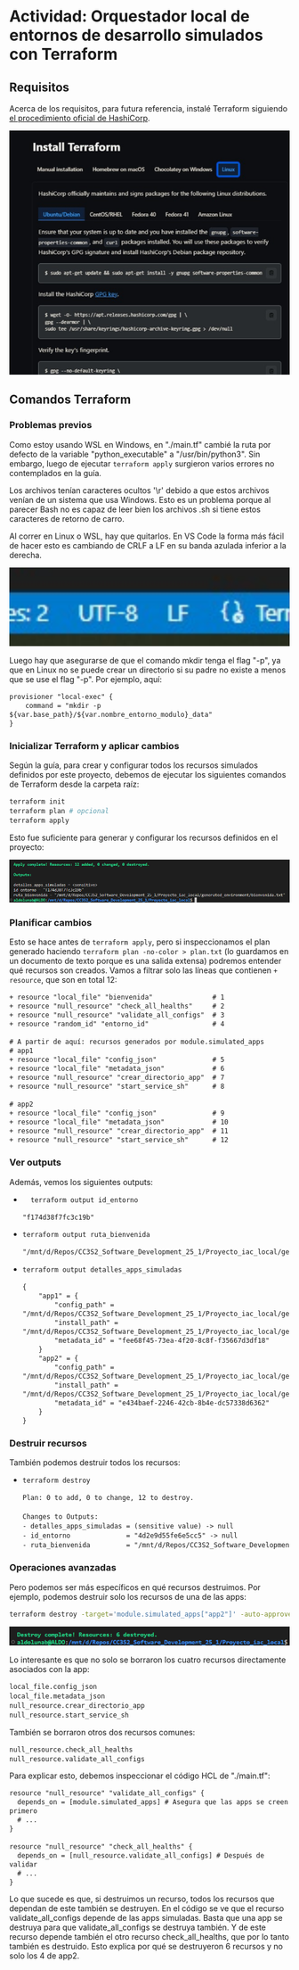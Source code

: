 # Actividad: Orquestador local de entornos de desarrollo simulados con Terraform

## Requisitos

Acerca de los requisitos, para futura referencia, instalé Terraform siguiendo [el procedimiento oficial de HashiCorp](https://developer.hashicorp.com/terraform/tutorials/aws-get-started/install-cli#install-terraform).

![alt text](images/image-2.png)

## Comandos Terraform

### Problemas previos

Como estoy usando WSL en Windows, en "./main.tf" cambié la ruta por defecto de la variable "python_executable" a "/usr/bin/python3". Sin embargo, luego de ejecutar ``terraform apply`` surgieron varios errores no contemplados en la guía.

Los archivos tenían caracteres ocultos '\r' debido a que estos archivos venían de un sistema que usa Windows. Esto es un problema porque al parecer Bash no es capaz de leer bien los archivos .sh si tiene estos caracteres de retorno de carro.

Al correr en Linux o WSL, hay que quitarlos. En VS Code la forma más fácil de hacer esto es cambiando de CRLF a LF en su banda azulada inferior a la derecha.

![alt text](images/image-1.png)

Luego hay que asegurarse de que el comando mkdir tenga el flag "-p", ya que en Linux no se puede crear un directorio si su padre no existe a menos que se use el flag "-p". Por ejemplo, aquí:

```hcl
provisioner "local-exec" {
    command = "mkdir -p ${var.base_path}/${var.nombre_entorno_modulo}_data"
}
```

### Inicializar Terraform y aplicar cambios

Según la guía, para crear y configurar todos los recursos simulados definidos por este proyecto, debemos de ejecutar los siguientes comandos de Terraform desde la carpeta raíz:

```bash
terraform init
terraform plan # opcional
terraform apply
```

Esto fue suficiente para generar y configurar los recursos definidos en el proyecto:

![alt text](images/image.png)

### Planificar cambios

Esto se hace antes de ``terraform apply``, pero si inspeccionamos el plan generado haciendo ``terraform plan -no-color > plan.txt`` (lo guardamos en un documento de texto porque es una salida extensa) podremos entender qué recursos son creados. Vamos a filtrar solo las líneas que contienen ``+ resource``, que son en total 12:

```
+ resource "local_file" "bienvenida"               # 1
+ resource "null_resource" "check_all_healths"     # 2
+ resource "null_resource" "validate_all_configs"  # 3
+ resource "random_id" "entorno_id"                # 4

# A partir de aquí: recursos generados por module.simulated_apps
# app1
+ resource "local_file" "config_json"              # 5
+ resource "local_file" "metadata_json"            # 6
+ resource "null_resource" "crear_directorio_app"  # 7
+ resource "null_resource" "start_service_sh"      # 8

# app2
+ resource "local_file" "config_json"              # 9
+ resource "local_file" "metadata_json"            # 10
+ resource "null_resource" "crear_directorio_app"  # 11
+ resource "null_resource" "start_service_sh"      # 12

```

### Ver outputs

Además, vemos los siguientes outputs:

- ```bash
    terraform output id_entorno
    ```
    ```txt
    "f174d38f7fc3c19b"
    ```

-   ```bash
    terraform output ruta_bienvenida
    ```

    ```txt
    "/mnt/d/Repos/CC3S2_Software_Development_25_1/Proyecto_iac_local/generated_environment/bienvenida.txt"
    ```

-   ```bash
    terraform output detalles_apps_simuladas
    ```

    ```hcl
    {
        "app1" = {
            "config_path" = "/mnt/d/Repos/CC3S2_Software_Development_25_1/Proyecto_iac_local/generated_environment/services/app1_v1.0.2/config.json"
            "install_path" = "/mnt/d/Repos/CC3S2_Software_Development_25_1/Proyecto_iac_local/generated_environment/services/app1_v1.0.2"
            "metadata_id" = "fee68f45-73ea-4f20-8c8f-f35667d3df18"
        }
        "app2" = {
            "config_path" = "/mnt/d/Repos/CC3S2_Software_Development_25_1/Proyecto_iac_local/generated_environment/services/app2_v0.5.0/config.json"
            "install_path" = "/mnt/d/Repos/CC3S2_Software_Development_25_1/Proyecto_iac_local/generated_environment/services/app2_v0.5.0"
            "metadata_id" = "e434baef-2246-42cb-8b4e-dc57338d6362"
        }
    }
    ```

### Destruir recursos

También podemos destruir todos los recursos:

-   ```bash
    terraform destroy
    ```

    ```txt
    Plan: 0 to add, 0 to change, 12 to destroy.

    Changes to Outputs:
    - detalles_apps_simuladas = (sensitive value) -> null
    - id_entorno              = "4d2e9d55fe6e5cc5" -> null
    - ruta_bienvenida         = "/mnt/d/Repos/CC3S2_Software_Development_25_1/Proyecto_iac_local/generated_environment/bienvenida.txt" -> null
    ```

### Operaciones avanzadas

Pero podemos ser más específicos en qué recursos destruimos. Por ejemplo, podemos destruir solo los recursos de una de las apps:

```bash
terraform destroy -target='module.simulated_apps["app2"]' -auto-approve
```

![alt text](images/destroy-partial.png)

Lo interesante es que no solo se borraron los cuatro recursos directamente asociados con la app:

```txt
local_file.config_json
local_file.metadata_json
null_resource.crear_directorio_app
null_resource.start_service_sh
```

También se borraron otros dos recursos comunes:

```txt
null_resource.check_all_healths
null_resource.validate_all_configs
```

Para explicar esto, debemos inspeccionar el código HCL de "./main.tf":

```hcl
resource "null_resource" "validate_all_configs" {
  depends_on = [module.simulated_apps] # Asegura que las apps se creen primero
  # ...
}

resource "null_resource" "check_all_healths" {
  depends_on = [null_resource.validate_all_configs] # Después de validar
  # ...
}
```

Lo que sucede es que, si destruimos un recurso, todos los recursos que dependan de este también se destruyen. En el código se ve que el recurso validate_all_configs depende de las apps simuladas. Basta que una app se destruya para que validate_all_configs se destruya también. Y de este recurso depende también el otro recurso check_all_healths, que por lo tanto también es destruido. Esto explica por qué se destruyeron 6 recursos y no solo los 4 de app2.